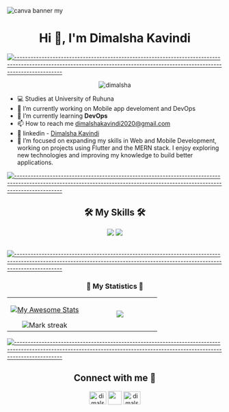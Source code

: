 
![canva banner my](https://github.com/DimalshaKavindi/DimalshaKavindi/assets/139705921/937cf50a-9d0e-4192-93e6-56820326260c)

<h1 align="center">
    Hi 👋, I'm Dimalsha Kavindi
</h1>

[![-----------------------------------------------------------------------------------------------------------------------------------------------------------------------------](
https://raw.githubusercontent.com/andreasbm/readme/master/assets/lines/aqua.png)](https://github.com/BaseMax?tab=repositories)

</h3> <p align="center"> <img src="https://komarev.com/ghpvc/?username=dimalshakavindi&label=Profile%20views&color=0e75b6&style=flat" alt="dimalsha" /> </p>

<div align="left">
 
- 💻 Studies at University of Ruhuna
- 🔭 I’m currently working on Mobile app develoment and DevOps
- 🌱 I’m currently learning **DevOps**
- 📫 How to reach me [dimalshakavindi2020@gmail.com](mailto:dimalshakavindi2020@gmail.com)
- 📌 linkedin - [Dimalsha Kavindi](https://www.linkedin.com/in/dimalsha-kavindi-814395210/)
- 🌟 I’m focused on expanding my skills in Web and Mobile Development, working on projects using Flutter and the MERN stack. I enjoy exploring new technologies and improving my knowledge to build better applications.
 </div>
 
 [![-----------------------------------------------------------------------------------------------------------------------------------------------------------------------------](
https://raw.githubusercontent.com/andreasbm/readme/master/assets/lines/aqua.png)](https://github.com/BaseMax?tab=repositories)

<h2 align="center"> 🛠️ My Skills 🛠️ </h2>


<div align="center">
    <img src="https://skillicons.dev/icons?i=react,bootstrap,mui,html,css,vscode,figma,tailwind,git,python,postgresql" />
    <img src="https://skillicons.dev/icons?i=nodejs,javascript,express,flutter,firebase,mongodb,java,cpp,mysql,figma" /><br>
</div>

<br/>

[![-----------------------------------------------------------------------------------------------------------------------------------------------------------------------------](
https://raw.githubusercontent.com/andreasbm/readme/master/assets/lines/aqua.png)](https://github.com/BaseMax?tab=repositories)

<h3 align="center"> 🚀 My Statistics 🚀 </h3>
<p align="center">
<table align="center">
<tr border="none">
<td width="50%" align="center">
  
[![My Awesome Stats](https://awesome-github-stats.azurewebsites.net/user-stats/dimalshakavindi?cardType=level&theme=darkt&preferLogin=false)](https://git.io/awesome-stats-card)
  
  <img  title="🔥 Get streak stats for your profile at git.io/streak-stats" alt="Mark streak" src="https://github-readme-streak-stats.herokuapp.com/?user=dimalshakavindi&theme=dark&hide_border=false" /> 
</td>
<td width="50%" align="center">

  <img  align="center"  src="https://github-readme-stats.anuraghazra1.vercel.app/api/top-langs/?username=dimalshakavindi&theme=dark&hide_border=false&no-bg=true&no-frame=true&langs_count=10&hide=Jupyter%20Notebook,PureBasic,Ruby,Go,Shell,Rust,Kotlin,Swift,Perl,Scala,Elixir,Haskell,PowerShell"/>
  
  
  </td>
</tr>
</table>

[![-----------------------------------------------------------------------------------------------------------------------------------------------------------------------------](
https://raw.githubusercontent.com/andreasbm/readme/master/assets/lines/aqua.png)](https://github.com/BaseMax?tab=repositories)

<div align="center">
<h2 align="center"> Connect with me 🤝 </h2>

<p align="center">
<a href="https://linkedin.com/in/dimalsha kavindi" target="blank"><img align="center" src="https://raw.githubusercontent.com/rahuldkjain/github-profile-readme-generator/master/src/images/icons/Social/linked-in-alt.svg" alt="dimalsha kavindi" height="30" width="40" /></a>
  <a href = 'https://github.com/dimalshakavindi'> <img width = '32px' align= 'center' src="https://raw.githubusercontent.com/rahulbanerjee26/githubAboutMeGenerator/main/icons/github.svg"/></a>
<a href="https://fb.com/dimalsha liyanagama" target="blank"><img align="center" src="https://raw.githubusercontent.com/rahuldkjain/github-profile-readme-generator/master/src/images/icons/Social/facebook.svg" alt="dimalsha liyanagama" height="30" width="40" /></a>
</p>
</div>


